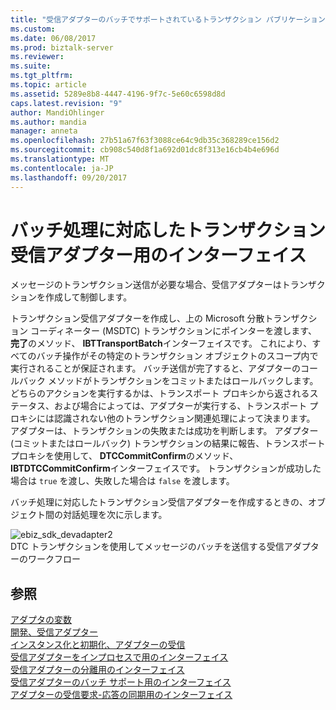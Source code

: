 ```yaml
---
title: "受信アダプターのバッチでサポートされているトランザクション パブリケーション用のインターフェイス |Microsoft ドキュメント"
ms.custom: 
ms.date: 06/08/2017
ms.prod: biztalk-server
ms.reviewer: 
ms.suite: 
ms.tgt_pltfrm: 
ms.topic: article
ms.assetid: 5289e8b8-4447-4196-9f7c-5e60c6598d8d
caps.latest.revision: "9"
author: MandiOhlinger
ms.author: mandia
manager: anneta
ms.openlocfilehash: 27b51a67f63f3088ce64c9db35c368289ce156d2
ms.sourcegitcommit: cb908c540d8f1a692d01dc8f313e16cb4b4e696d
ms.translationtype: MT
ms.contentlocale: ja-JP
ms.lasthandoff: 09/20/2017
---
```

# <a name="interfaces-for-a-transactional-batch-supported-receive-adapter"></a>バッチ処理に対応したトランザクション受信アダプター用のインターフェイス
メッセージのトランザクション送信が必要な場合、受信アダプターはトランザクションを作成して制御します。  
  
 トランザクション受信アダプターを作成し、上の Microsoft 分散トランザクション コーディネーター (MSDTC) トランザクションにポインターを渡します、**完了**のメソッド、 **IBTTransportBatch**インターフェイスです。 これにより、すべてのバッチ操作がその特定のトランザクション オブジェクトのスコープ内で実行されることが保証されます。 バッチ送信が完了すると、アダプターのコールバック メソッドがトランザクションをコミットまたはロールバックします。 どちらのアクションを実行するかは、トランスポート プロキシから返されるステータス、および場合によっては、アダプターが実行する、トランスポート プロキシには認識されない他のトランザクション関連処理によって決まります。 アダプターは、トランザクションの失敗または成功を判断します。 アダプター (コミットまたはロールバック) トランザクションの結果に報告、トランスポート プロキシを使用して、 **DTCCommitConfirm**のメソッド、**IBTDTCCommitConfirm**インターフェイスです。 トランザクションが成功した場合は `true` を渡し、失敗した場合は `false` を渡します。  
  
 バッチ処理に対応したトランザクション受信アダプターを作成するときの、オブジェクト間の対話処理を次に示します。  
  
 ![](../core/media/ebiz-sdk-devadapter2.gif "ebiz_sdk_devadapter2")  
DTC トランザクションを使用してメッセージのバッチを送信する受信アダプターのワークフロー  
  
## <a name="see-also"></a>参照  
 [アダプタの変数](../core/adapter-variables.md)   
 [開発、受信アダプター](../core/developing-a-receive-adapter.md)   
 [インスタンス化と初期化、アダプターの受信](../core/instantiating-and-initializing-a-receive-adapter.md)   
 [受信アダプターをインプロセスで用のインターフェイス](../core/interfaces-for-an-in-process-receive-adapter.md)   
 [受信アダプターの分離用のインターフェイス](../core/interfaces-for-an-isolated-receive-adapter.md)   
 [受信アダプターのバッチ サポート用のインターフェイス](../core/interfaces-for-a-batch-supported-receive-adapter.md)   
 [アダプターの受信要求-応答の同期用のインターフェイス](../core/interfaces-for-a-synchronous-request-response-receive-adapter.md)